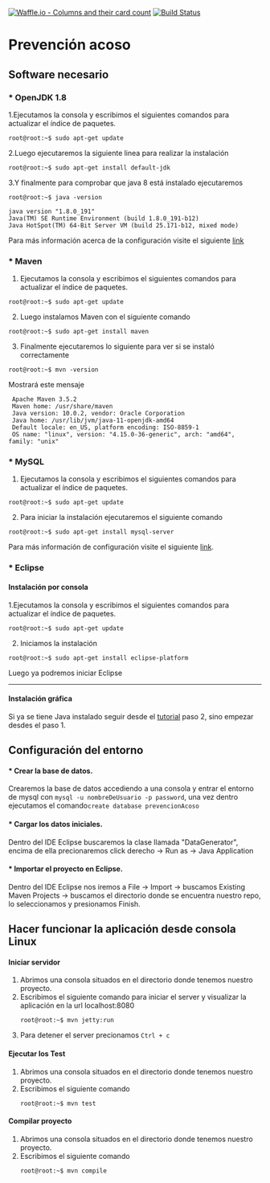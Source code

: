 [![Waffle.io - Columns and their card count](https://badge.waffle.io/fede9612/prevencion-acoso.svg?columns=backlog)](https://waffle.io/fede9612/prevencion-acoso)
[![Build Status](https://travis-ci.com/fede9612/prevencion-acoso.svg?branch=master)](https://travis-ci.com/fede9612/prevencion-acoso)

# Prevención acoso

## Software necesario

### * OpenJDK 1.8
 
 1.Ejecutamos la consola y escribimos el siguientes comandos para actualizar el índice de paquetes.
  ```console
  root@root:~$ sudo apt-get update
  ```
  2.Luego ejecutaremos la siguiente linea para realizar la instalación
  ```console
  root@root:~$ sudo apt-get install default-jdk
  ```
  3.Y finalmente para comprobar que java 8 está instalado ejecutaremos
   ```console
  root@root:~$ java -version
  
  java version "1.8.0_191"
  Java(TM) SE Runtime Environment (build 1.8.0_191-b12)
  Java HotSpot(TM) 64-Bit Server VM (build 25.171-b12, mixed mode)
  ```
  
  Para más información acerca de la configuración visite el siguiente [link](https://www.digitalocean.com/community/tutorials/como-instalar-java-con-apt-get-en-ubuntu-16-04-es)
  
### * Maven

 1. Ejecutamos la consola y escribimos el siguientes comandos para actualizar el índice de paquetes.
 ```console
 root@root:~$ sudo apt-get update
 ```
  
  2. Luego instalamos Maven con el siguiente comando
  ```console
  root@root:~$ sudo apt-get install maven
  ```  
  3. Finalmente ejecutaremos lo siguiente para ver si se instaló correctamente
   ```console
   root@root:~$ mvn -version
   ```
   Mostrará este mensaje
   ```console
    Apache Maven 3.5.2
    Maven home: /usr/share/maven
    Java version: 10.0.2, vendor: Oracle Corporation
    Java home: /usr/lib/jvm/java-11-openjdk-amd64
    Default locale: en_US, platform encoding: ISO-8859-1
    OS name: "linux", version: "4.15.0-36-generic", arch: "amd64", family: "unix"
   ```
### * MySQL

 1. Ejecutamos la consola y escribimos el siguientes comandos para actualizar el índice de paquetes.
 ```console
 root@root:~$ sudo apt-get update
 ```
 2. Para iniciar la instalación ejecutaremos el siguiente comando
  ```console
 root@root:~$ sudo apt-get install mysql-server
 ```
 Para más información de configuración visite el siguiente [link](https://www.digitalocean.com/community/tutorials/how-to-install-mysql-on-ubuntu-16-04).
### * Eclipse
 #### Instalación por consola  
 
  1.Ejecutamos la consola y escribimos el siguientes comandos para actualizar el índice de paquetes.
  ```console
  root@root:~$ sudo apt-get update
  ```
  2. Iniciamos la instalación
  ```console
  root@root:~$ sudo apt-get install eclipse-platform
  ```
  Luego ya podremos iniciar Eclipse
  
---
 #### Instalación gráfica
 Si ya se tiene Java instalado seguir desde el [tutorial](https://websiteforstudents.com/how-to-install-eclipse-oxygen-ide-on-ubuntu-167-04-17-10-18-04/) paso 2, sino empezar desdes el paso 1.

## Configuración del entorno

#### * Crear la base de datos.

   Crearemos la base de datos accediendo a una consola y entrar el entorno de mysql con `mysql -u nombreDeUsuario -p password`, una vez dentro ejecutamos el comando`create database prevencionAcoso` 
#### * Cargar los datos iniciales.

  Dentro del IDE Eclipse buscaremos la clase llamada "DataGenerator", encima de ella precionaremos click derecho -> Run as -> Java Application
#### * Importar el proyecto en Eclipse.

  Dentro del IDE Eclipse nos iremos a File -> Import -> buscamos Existing Maven Projects -> buscamos el directorio donde se encuentra nuestro repo, lo seleccionamos y presionamos Finish.

## Hacer funcionar la aplicación desde consola Linux
 #### Iniciar servidor
  1. Abrimos una consola situados en el directorio donde tenemos nuestro proyecto.
  1. Escribimos el siguiente comando para iniciar el server y visualizar la aplicación en la url localhost:8080
      ```console
      root@root:~$ mvn jetty:run
  1. Para detener el server precionamos `Ctrl + c`

 #### Ejecutar los Test
  1. Abrimos una consola situados en el directorio donde tenemos nuestro proyecto.
  1. Escribimos el siguiente comando
     ```console
     root@root:~$ mvn test
     ```
 #### Compilar proyecto
  1. Abrimos una consola situados en el directorio donde tenemos nuestro proyecto.
  1. Escribimos el siguiente comando
     ```console
     root@root:~$ mvn compile
     ```
  
 
